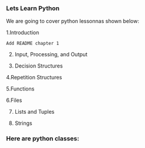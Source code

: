 ### Lets Learn Python

We are going to cover python lessonnas shown below:


  1.Introduction

	Add README chapter 1
 
2. Input, Processing, and Output
 
4. Decision Structures

4.Repetition Structures

5.Functions

6.Files



7. Lists and Tuples

8. Strings
   
### Here are python classes:


